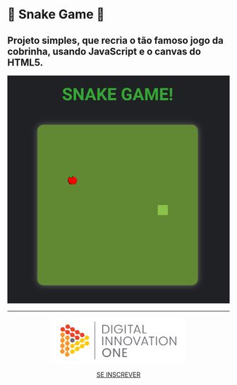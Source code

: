 # 🐍 Snake Game 🐍

## Projeto simples, que recria o tão famoso jogo da cobrinha, usando JavaScript e o canvas do HTML5.

![print](docs/print.PNG)

<hr>

<p align="center">
  <img src="docs/dio-logo.png" width="300" />
 </p>
 <p align="center">
  <a href="https://digitalinnovation.one/sign-up?ref=H395IYS4Z6">SE INSCREVER</a>
 </p>
